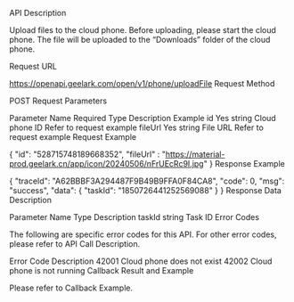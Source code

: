 API Description

Upload files to the cloud phone.
Before uploading, please start the cloud phone. The file will be uploaded to the “Downloads” folder of the cloud phone.

Request URL

https://openapi.geelark.com/open/v1/phone/uploadFile
Request Method

POST
Request Parameters

Parameter Name	Required	Type	Description	Example
id	Yes	string	Cloud phone ID	Refer to request example
fileUrl	Yes	string	File URL	Refer to request example
Request Example

{
    "id": "528715748189668352",
    "fileUrl" : "https://material-prod.geelark.cn/app/icon/20240506/nFrUEcRc9I.jpg"
}
Response Example

{
 "traceId": "A62BBBF3A294487F9B49B9FFA0F84CA8",
 "code": 0,
 "msg": "success",
    "data": {
        "taskId": "1850726441252569088"
    }
}
Response Data Description

Parameter Name	Type	Description
taskId	string	Task ID
Error Codes

The following are specific error codes for this API. For other error codes, please refer to API Call Description.

Error Code	Description
42001	Cloud phone does not exist
42002	Cloud phone is not running
Callback Result and Example

Please refer to Callback Example.
